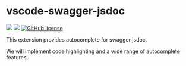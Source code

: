 # vscode-swagger-jsdoc

![](https://img.shields.io/badge/language-Typescript-red) ![](https://img.shields.io/badge/version-0.2.7-brightgreen) [![GitHub license](https://img.shields.io/badge/license-MIT-blue.svg)](https://github.com/myyrakle/vscode-swagger-jsdoc/blob/master/LICENSE)

This extension provides autocomplete for swagger jsdoc.

We will implement code highlighting and a wide range of autocomplete features.
